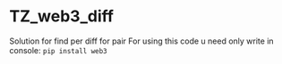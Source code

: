 # TZ_web3_diff
 Solution for find per diff for pair
 For using this code u need only write in console:
 `pip install web3`
